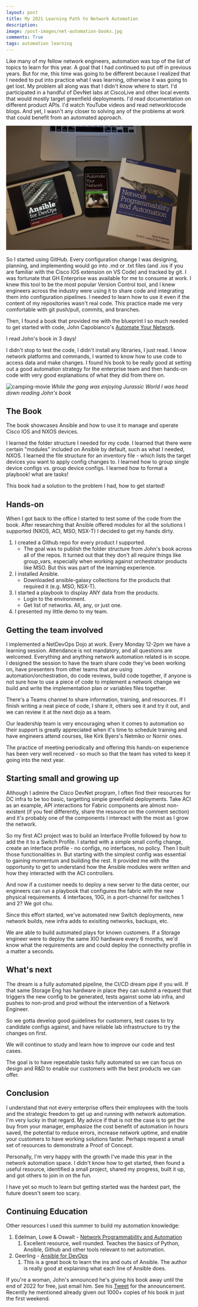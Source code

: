```yaml
---
layout: post
title: My 2021 Learning Path to Network Automation
description: 
image: /post-images/net-automation-books.jpg
comments: True
tags: automation learning
---
```


Like many of my fellow network engineers, automation was top of the list of topics to learn for this year. A goal that I had continued to put off in previous years. But for me, this time was going to be different because I realized that I needed to put into practice what I was learning, otherwise it was going to get lost. My problem all along was that I didn't know where to start. I'd participated in a handful of DevNet labs at CiscoLive and other local events that would mostly target greenfield deployments. I'd read documentation on different product APIs. I'd watch YouTube videos and read networktocode blogs. And yet, I wasn't any closer to solving any of the problems at work that could benefit from an automated approach.

![net-automation-books](/post-images/net-automation-books.jpg)

So I started using GitHub. Every configuration change I was designing, planning, and implementing would go into .md or .txt files (and .ios if you are familiar with the Cisco IOS extension on VS Code) and tracked by git. I was fortunate that GH Enterprise was available for me to consume at work. I knew this tool to be the most popular Version Control tool, and I knew engineers across the industry were using it to share code and integrating them into configuration pipelines. I needed to learn how to use it even if the content of my repositories wasn't real code. This practice made me very comfortable with git push/pull, commits, and branches. 

Then, I found a book that provided me with the blueprint I so much needed to get started with code, John Capobianco's [Automate Your Network](https://smile.amazon.com/Automate-Your-Network-Introducing-Enterprise-ebook/dp/B07PKDNL78).

I read John's book in 3 days! 

I didn't stop to test the code, I didn't install any libraries, I just read. I know network platforms and commands, I wanted to know how to use code to access data and make changes. I found his book to be really good at setting out a good automation strategy for the enterprise team and then hands-on code with very good explanations of what they did from there on.

![camping-movie](/post-images/campsite-movie.jpg)
*While the gang was enjoying Jurassic World I was head down reading John's book*


## The Book
The book showcases Ansible and how to use it to manage and operate Cisco IOS and NXOS devices.

I learned the folder structure I needed for my code. I learned that there were certain "modules" included on Ansible by default, such as what I needed, NXOS. I learned the file structure for an inventory file - which lists the target devices you want to apply config changes to. I learned how to group single device configs vs. group device configs. I learned how to format a playbook! what are tasks! 

This book had a solution to the problem I had, how to get started!

## Hands-on

When I got back to the office I started to test some of the code from the book. After researching that Ansible offered modules for all the solutions I supported (NXOS, ACI, MSO, NSX-T) I decided to get my hands dirty.

1. I created a Github repo for every product I supported.
   * The goal was to publish the folder structure from John's book across all of the repos. It turned out that they don't all require things like group_vars, especially when working against orchestrator products like MSO. But this was part of the learning experience.
2. I installed Ansible.
   * Downloaded ansible-galaxy collections for the products that required it (e.g. MSO, NSX-T).
3. I started a playbook to display ANY data from the products.
   * Login to the environment.
   * Get list of networks. All, any, or just one. 
4. I presented my little demo to my team.

## Getting the team involved

I implemented a NetDevOps Dojo at work. Every Monday 12-2pm we have a learning session. Attendance is not mandatory, and all questions are welcomed. Everything and anything network automation related is in scope. I designed the session to have the team share code they've been working on, have presenters from other teams that are using automation/orchestration, do code reviews, build code together, if anyone is not sure how to use a piece of code to implement a network change we build and write the implementation plan or variables files together.

There's a Teams channel to share information, training, and resources. If I finish writing a neat piece of code, I share it, others see it and try it out, and we can review it at the next dojo as a team.

Our leadership team is very encouraging when it comes to automation so their support is greatly appreciated when it's time to schedule training and have engineers attend courses, like Kirk Byers's Netmiko or Nornir ones.

The practice of meeting periodically and offering this hands-on experience has been very well received - so much so that the team has voted to keep it going into the next year.


## Starting small and growing up

Although I admire the Cisco DevNet program, I often find their resources for DC infra to be too basic, targetting simple greenfield deployments. Take ACI as an example, API interactions for Fabric components are almost non-existent (if you feel differently, share the resource on the comment section) and it's probably one of the components I intereact with the most as I grow the network.

So my first ACI project was to build an Interface Profile followed by how to add the it to a Switch Profile. I started with a simple small config change, create an interface profile - no configs, no interfaces, no policy. Then I built those functionalities in. But starting with the simplest config was essential to gaining momentum and building the rest. It provided me with the opportunity to get to understand how the Ansible modules were written and how they interacted with the ACI controllers.

And now if a customer needs to deploy a new server to the data center, our engineers can run a playbook that configures the fabric with the new physical requirements. 4 interfaces, 10G, in a port-channel for switches 1 and 2? We got chu.

Since this effort started, we've automated new Switch deployments, new network builds, new infra adds to exisiting networks, backups, etc.

We are able to build automated plays for known customers. If a Storage engineer were to deploy the same XIO hardware every 6 months, we'd know what the requirements are and could deploy the connectivity profile in a matter a seconds.

## What's next

The dream is a fully automated pipeline, the CI/CD dream pipe if you will. If that same Storage Eng has hardware in place they can submit a request that triggers the new config to be generated, tests against some lab infra, and pushes to non-prod and prod without the intervention of a Network Engineer.

So we gotta develop good guidelines for customers, test cases to try candidate configs against, and have reliable lab infrastructure to try the changes on first.

We will continue to study and learn how to improve our code and test cases.

The goal is to have repeatable tasks fully automated so we can focus on design and R&D to enable our customers with the best products we can offer. 

## Conclusion

I understand that not every enterprise offers their employees with the tools and the strategic freedom to get up and running with network automation. I'm very lucky in that regard. My advice if that is not the case is to get the buy from your manager, emphasize the cost benefit of automation in hours saved, the potential to reduce errors, increase network uptime, and enable your customers to have working solutions faster. Perhaps request a small set of resources to demonstrate a Proof of Concept.

Personally, I'm very happy with the growth I've made this year in the network automation space. I didn't know how to get started, then found a useful resource, identified a small project, shared my progress, built it up, and got others to join in on the fun.

I have yet so much to learn but getting started was the hardest part, the future doesn't seem too scary.

## Continuing Education

Other resources I used this summer to build my automation knowledge: 

1. Edelman, Lowe & Oswalt - [Network Programmability and Automation](https://smile.amazon.com/Network-Programmability-Automation-Next-Generation-Engineer/dp/1491931256)
   1. Excellent resource, well rounded. Teaches the basics of Python, Ansible, Github and other tools relevant to net automation.
2. Geerling - [Ansible for DevOps](https://smile.amazon.com/Ansible-DevOps-Server-configuration-management-ebook/dp/B08FBLVVFG)
   1. This is a great book to learn the ins and outs of Ansible. The author is really good at explaining what each line of Ansible does.

If you're a woman, John's announced he's giving his book away until the end of 2022 for free, just email him. See his [Tweet](https://twitter.com/John_Capobianco/status/1473782314526195718) for the announcement. Recently he mentioned already given out 1000+ copies of his book in just the first weekend.


